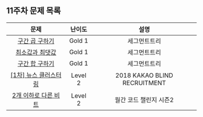## 11주차 문제 목록

|                                           문제                                           | 난이도  |             설명             |
| :--------------------------------------------------------------------------------------: | :-----: | :--------------------------: |
|                 [구간 곱 구하기](https://www.acmicpc.net/problem/11505)                  | Gold 1  |         세그먼트트리         |
|                 [최소값과 최댓값](https://www.acmicpc.net/problem/2357)                  | Gold 1  |         세그먼트트리         |
|                  [구간 합 구하기](https://www.acmicpc.net/problem/2042)                  | Gold 1  |         세그먼트트리         |
| [[1차] 뉴스 클러스터링](https://school.programmers.co.kr/learn/courses/30/lessons/17677) | Level 2 | 2018 KAKAO BLIND RECRUITMENT |
| [2개 이하로 다른 비트](https://school.programmers.co.kr/learn/courses/30/lessons/77885)  | Level 2 |    월간 코드 챌린지 시즌2    |
